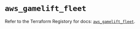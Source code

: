 # `aws_gamelift_fleet`

Refer to the Terraform Registory for docs: [`aws_gamelift_fleet`](https://registry.terraform.io/providers/hashicorp/aws/3.76.1/docs/resources/gamelift_fleet).

